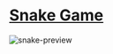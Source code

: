 # [Snake Game]()

![snake-preview](https://user-images.githubusercontent.com/78777681/163033854-f52af2c6-38f9-419c-a4cc-03b5a7b72703.png)
